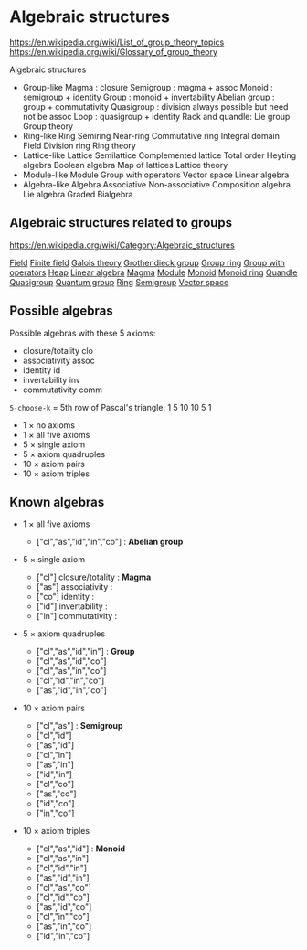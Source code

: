 # Algebraic structures

https://en.wikipedia.org/wiki/List_of_group_theory_topics
https://en.wikipedia.org/wiki/Glossary_of_group_theory

Algebraic structures
  * Group-like
    Magma           : closure
    Semigroup       : magma     + assoc
    Monoid          : semigroup + identity
    Group           : monoid    + invertability
    Abelian group   : group     + commutativity
    Quasigroup      : division always possible but need not be assoc
    Loop            : quasigroup + identity
    Rack and quandle: 
    Lie group
    Group theory
  * Ring-like
    Ring
    Semiring
    Near-ring
    Commutative ring
    Integral domain
    Field
    Division ring
    Ring theory
  * Lattice-like
    Lattice
    Semilattice
    Complemented lattice
    Total order
    Heyting algebra
    Boolean algebra
    Map of lattices
    Lattice theory
  * Module-like
    Module
    Group with operators
    Vector space
    Linear algebra
  * Algebra-like
    Algebra
    Associative
    Non-associative
    Composition algebra
    Lie algebra
    Graded
    Bialgebra


## Algebraic structures related to groups

https://en.wikipedia.org/wiki/Category:Algebraic_structures

[Field](https://en.wikipedia.org/wiki/Field_(mathematics))
[Finite field](https://en.wikipedia.org/wiki/Finite_field)
[Galois theory](https://en.wikipedia.org/wiki/Galois_theory)
[Grothendieck group](https://en.wikipedia.org/wiki/Grothendieck_group)
[Group ring](https://en.wikipedia.org/wiki/Group_ring)
[Group with operators](https://en.wikipedia.org/wiki/Group_with_operators)
[Heap](https://en.wikipedia.org/wiki/Heap_(mathematics))
[Linear algebra](https://en.wikipedia.org/wiki/Linear_algebra)
[Magma](https://en.wikipedia.org/wiki/Magma_(algebra))
[Module](https://en.wikipedia.org/wiki/Module_(mathematics))
[Monoid](https://en.wikipedia.org/wiki/Monoid)
[Monoid ring](https://en.wikipedia.org/wiki/Monoid_ring)
[Quandle](https://en.wikipedia.org/wiki/Quandle)
[Quasigroup](https://en.wikipedia.org/wiki/Quasigroup)
[Quantum group](https://en.wikipedia.org/wiki/Quantum_group)
[Ring](https://en.wikipedia.org/wiki/Ring_(mathematics))
[Semigroup](https://en.wikipedia.org/wiki/Semigroup)
[Vector space](https://en.wikipedia.org/wiki/Vector_space)



## Possible algebras

Possible algebras with these 5 axioms:
- closure/totality    clo
- associativity       assoc
- identity            id
- invertability       inv
- commutativity       comm

`5-choose-k` = 5th row of Pascal's triangle: 1 5 10 10 5 1
* 1  × no axioms
* 1  × all five axioms
* 5  × single axiom
* 5  × axiom quadruples
* 10 × axiom pairs
* 10 × axiom triples


## Known algebras

- 1 × all five axioms 
  - ["cl","as","id","in","co"] : **Abelian group**

- 5 × single axiom
  - ["cl"] closure/totality : **Magma**
  - ["as"] associativity    :
  - ["co"] identity         :
  - ["id"] invertability    :
  - ["in"] commutativity    :

- 5 × axiom quadruples
  - ["cl","as","id","in"] : **Group**
  - ["cl","as","id","co"]
  - ["cl","as","in","co"]
  - ["cl","id","in","co"]
  - ["as","id","in","co"]

- 10 × axiom pairs
  - ["cl","as"] : **Semigroup**
  - ["cl","id"]
  - ["as","id"]
  - ["cl","in"]
  - ["as","in"]
  - ["id","in"]
  - ["cl","co"]
  - ["as","co"]
  - ["id","co"]
  - ["in","co"]

- 10 × axiom triples
  - ["cl","as","id"] : **Monoid**
  - ["cl","as","in"]
  - ["cl","id","in"]
  - ["as","id","in"]
  - ["cl","as","co"]
  - ["cl","id","co"]
  - ["as","id","co"]
  - ["cl","in","co"]
  - ["as","in","co"]
  - ["id","in","co"]
